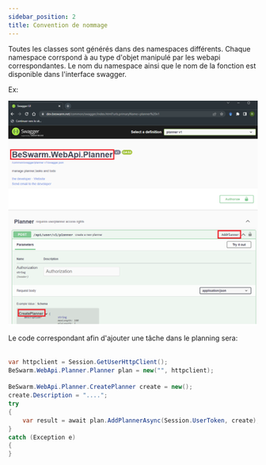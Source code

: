 ```yaml
---
sidebar_position: 2
title: Convention de nommage
---
```



Toutes les classes sont générés dans des namespaces différents.
Chaque namespace corrspond à au type d'objet manipulé par les webapi correspondantes.
Le nom du namespace ainsi que le nom de la fonction est disponible dans l'interface swagger.

Ex:

![Swagger](img/swagger.png)

Le code correspondant afin d'ajouter une tâche dans le planning sera:

```csharp 

var httpclient = Session.GetUserHttpClient();
BeSwarm.WebApi.Planner.Planner plan = new("", httpclient);

BeSwarm.WebApi.Planner.CreatePlanner create = new();
create.Description = "....";
try
{
	var result = await plan.AddPlannerAsync(Session.UserToken, create);
}
catch (Exception e)
{
}

```


